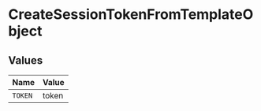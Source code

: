 # CreateSessionTokenFromTemplateObject


## Values

| Name    | Value   |
| ------- | ------- |
| `TOKEN` | token   |